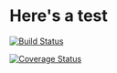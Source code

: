 
# Here's a test 

[![Build Status](https://travis-ci.org/grindfuk/testmath2016.svg?branch=master)](https://travis-ci.org/grindfuk/testmath2016)

[![Coverage Status](https://coveralls.io/repos/github/grindfuk/testmath2016/badge.svg)](https://coveralls.io/github/grindfuk/testmath2016)
